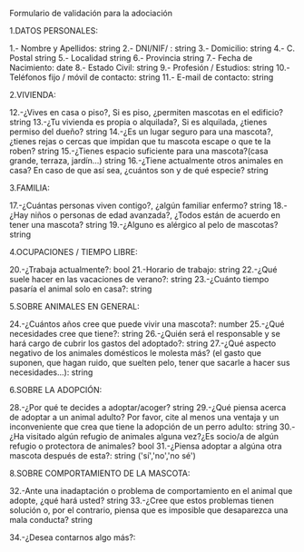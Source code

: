 Formulario de validación para la adociación

1.DATOS PERSONALES:

1.- Nombre y Apellidos: string
2.- DNI/NIF/ :  string
3.- Domicilio: string
4.- C. Postal string
5.- Localidad string
6.- Provincia string
7.- Fecha de Nacimiento: date
8.- Estado Civil: string
9.- Profesión / Estudios: string
10.- Teléfonos fijo / móvil de contacto: string
11.- E-mail de contacto: string



2.VIVIENDA:

12.-¿Vives en casa o piso?, Si es piso, ¿permiten mascotas en el edificio? string
13.-¿Tu vivienda es propia o alquilada?, Si es alquilada, ¿tienes permiso del dueño? string
14.-¿Es un lugar seguro para una mascota?, ¿tienes rejas o cercas que impidan que tu mascota escape o que te la roben? string
15.-¿Tienes espacio suficiente para una mascota?(casa grande, terraza, jardín...) string
16.-¿Tiene actualmente otros animales en casa? En caso de que así sea, ¿cuántos son y de qué especie? string


3.FAMILIA:

17.-¿Cuántas personas viven contigo?, ¿algún familiar enfermo? string
18.-¿Hay niños o personas de edad avanzada?, ¿Todos están de acuerdo en tener una mascota? string
19.-¿Alguno es alérgico al pelo de mascotas? string


4.OCUPACIONES / TIEMPO LIBRE:

20.-¿Trabaja actualmente?:	bool
21.-Horario de trabajo: string
22.-¿Qué suele hacer en las vacaciones de verano?: string
23.-¿Cuánto tiempo pasaría el animal solo en casa?: string

5.SOBRE ANIMALES EN GENERAL:

24.-¿Cuántos años cree que puede vivir una mascota?: number
25.-¿Qué necesidades cree que tiene?: string
26.-¿Quién será el responsable y se hará cargo de cubrir los gastos del adoptado?: string
27.-¿Qué aspecto negativo de los animales domésticos le molesta más? (el gasto que suponen, que hagan ruido, que suelten pelo, tener que sacarle a hacer sus necesidades...): string

6.SOBRE LA ADOPCIÓN:

28.-¿Por qué te decides a adoptar/acoger? string
29.-¿Qué piensa acerca de adoptar a un animal adulto? Por favor, cite al menos una ventaja y un inconveniente que crea que tiene la adopción de un perro adulto: string
30.-¿Ha visitado algún refugio de animales alguna vez?¿Es socio/a de algún refugio o protectora de animales? bool
31.-¿Piensa adoptar a algúna otra mascota después de esta?: string ('sí','no','no sé')


8.SOBRE COMPORTAMIENTO DE LA MASCOTA:

32.-Ante una inadaptación o problema de comportamiento en el animal que adopte, ¿qué hará usted? string
33.-¿Cree que estos problemas tienen solución o, por el contrario, piensa que es imposible que desaparezca una mala conducta? string



34.-¿Desea contarnos algo más?: 